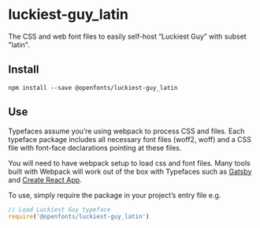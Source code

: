 
# luckiest-guy_latin

The CSS and web font files to easily self-host “Luckiest Guy” with subset "latin".

## Install

`npm install --save @openfonts/luckiest-guy_latin`

## Use

Typefaces assume you’re using webpack to process CSS and files. Each typeface
package includes all necessary font files (woff2, woff) and a CSS file with
font-face declarations pointing at these files.

You will need to have webpack setup to load css and font files. Many tools built
with Webpack will work out of the box with Typefaces such as [Gatsby](https://github.com/gatsbyjs/gatsby)
and [Create React App](https://github.com/facebookincubator/create-react-app).

To use, simply require the package in your project’s entry file e.g.

```javascript
// Load Luckiest Guy typeface
require('@openfonts/luckiest-guy_latin')
```
